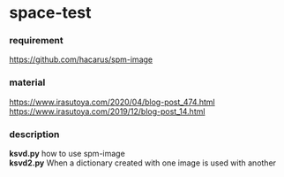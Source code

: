 # space-test
### requirement
https://github.com/hacarus/spm-image  
### material
https://www.irasutoya.com/2020/04/blog-post_474.html  
https://www.irasutoya.com/2019/12/blog-post_14.html  

### description
**ksvd.py** how to use spm-image  
**ksvd2.py** When a dictionary created with one image is used with another
